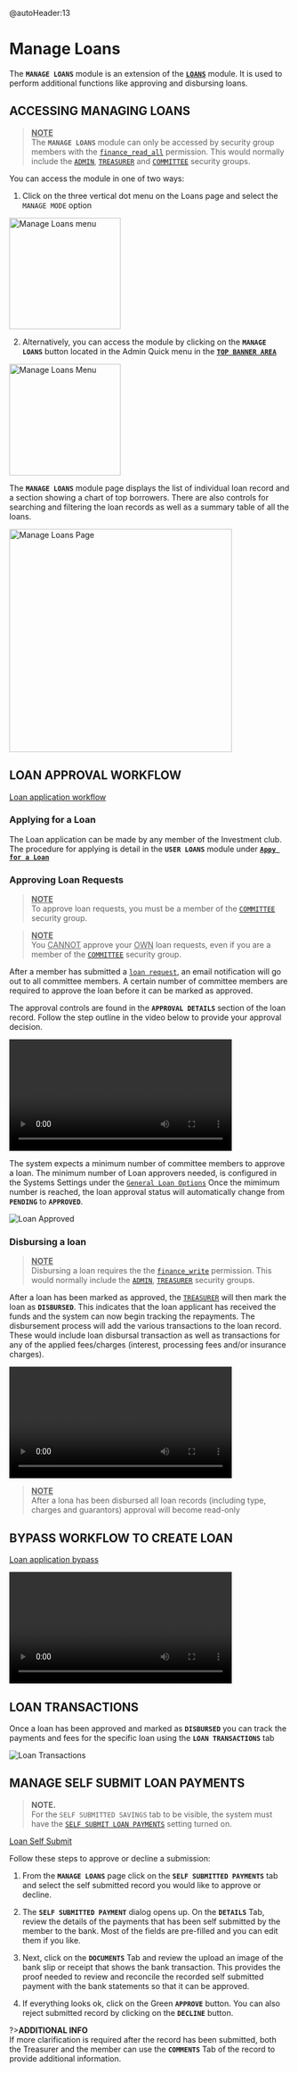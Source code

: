 @autoHeader:13
# Manage Loans
The **`MANAGE LOANS`** module is an extension of the [**`LOANS`**](05_user_loans.md) module. It is used to perform additional functions like approving and disbursing loans.

## ACCESSING MANAGING LOANS
><ins>**NOTE**</ins>\
>The **`MANAGE LOANS`** module can only be accessed by security group members with the [`finance_read_all`](10_admin_member-accounts?id=finance_read_all) permission. This would normally include the [`ADMIN`](10_admin_member-accounts?id=_1031-admin-group), [`TREASURER`](10_admin_member-accounts?id=_1034-treasurer-group) and [`COMMITTEE`](10_admin_member-accounts?id=_1032-committee-group) security groups.

You can access the module  in one of two ways:

1. Click on the three vertical dot menu on the Loans page and select the `MANAGE MODE` option

<p>
  <img src="static/images/4.6.1_Manage_Loans_menu.png" 
    height="200px" style="object-fit:contain;" alt="Manage Loans menu">
</p>

2. Alternatively, you can access the module by clicking on the **`MANAGE LOANS`** button located in the Admin Quick menu in the [**`TOP BANNER AREA`**](getting-started/navigate-the-app?id=the-top-banner-area)

<p>
  <img src="static/images/4.6.2_Manage_Loans_quick_menu.png"  height="200px" style="object-fit:contain" alt="Manage Loans Menu">
</p>

The **`MANAGE LOANS`** module page displays the list of individual loan record and a section showing a chart of top borrowers. There are also controls for searching and filtering the loan records as well as a summary table of all the loans.

<p>
  <img src="static/images/4.6.3_Manage_Loans_page.png"  width="400px"  style="object-fit:contain" alt="Manage Loans Page">
</p>

## LOAN APPROVAL WORKFLOW
<!-- embed:start:Loan apply workflow -->

[Loan application workflow](static/markdown/loan_application_workflow.md ':include')

<!-- embed:end:Loan apply workflow -->

### Applying for a Loan
The Loan application can be made by any member of the Investment club. The procedure for applying is detail in the **`USER LOANS`** module under [**`Appy for a Loan`**](05_user_loans?id=_53-apply-for-a-loan)

### Approving Loan Requests
> <ins>**NOTE**</ins>\
To approve loan requests, you must be a member of the [`COMMITTEE`](10_admin_member-accounts?id=_1032-committee-group) security group.

> <ins>**NOTE**</ins>\
You <ins>CANNOT</ins> approve your <ins>OWN</ins> loan requests, even if you are a member of the [`COMMITTEE`](10_admin_member-accounts?id=_1032-committee-group) security group.

After a member has submitted a [`loan request`](05_user_loans?id=_53-apply-for-a-loan), an email notification will go out to all committee members. A certain number of committee members are required to approve the loan before it can be marked as approved.

The approval controls are found in the **`APPROVAL DETAILS`** section of the loan record. Follow the step outline in the video below to provide your approval decision.

<video src="static/video/Loan_Approval.mp4"
	width="400px" controls autoplay loop>
  <img src="static/images/4.4.3_Apply_Loan_Approval.png"/>
</video>

The system expects a minimum number of committee members to approve a loan. The minimum number of Loan approvers needed, is configured in the Systems Settings under the [`General Loan Options`](17_admin_system-settings?id=_1743-general-loan-options) Once the mimimum number is reached, the loan approval status will automatically change from **`PENDING`** to **`APPROVED`**.

![Loan Approved](static/images/4.4.3_Apply_Loan_Approval.png ":size=x300")

### Disbursing a loan
><ins>**NOTE**</ins>\
> Disbursing a loan requires the the [`finance_write`](10_admin_member-accounts?id=finance_write) permission. This would normally include the [`ADMIN`](10_admin_member-accounts?id=_1031-admin-group), [`TREASURER`](10_admin_member-accounts?id=_1034-treasurer-group) security groups.

After a loan has been marked as approved, the [`TREASURER`](10_admin_member-accounts?id=_1034-treasurer-group) will then mark the loan as **`DISBURSED`**. This indicates that the loan applicant has received the funds and the system can now begin tracking the repayments. The disbursement process will add the various transactions to the loan record. These would include loan disbursal transaction as well as transactions for any of the applied fees/charges (interest, processing fees and/or insurance charges).

<video src="static/video/Loan_Disburse.mp4"
	width="400px" controls autoplay loop>
  <img src="static/images/4.4.4_Apply_Loan_Disburse.png"/>
</video>

><ins>**NOTE**</ins> \
After a lona has been disbursed all loan  records (including type, charges and guarantors) approval will become read-only

## BYPASS WORKFLOW TO CREATE LOAN 

<!-- embed:start:Loan App Bypass -->

[Loan application bypass](static/markdown/loan_application_bypass.md ':include')

<!-- embed:end:Loan App Bypass -->

<video src="static/video/Loan_Bypass_Workflow.mp4"
	width="400px" controls autoplay loop>
  <img src="static/images/4.4.4_Apply_Loan_Disburse.png"/>
</video>

## LOAN TRANSACTIONS
Once a loan has been approved and marked as **`DISBURSED`** you can track the payments and fees for the specific loan using the **`LOAN TRANSACTIONS`** tab

![Loan Transactions](static/images/4.4.5_Loan_Transactions.png ":size=x300")

## MANAGE SELF SUBMIT LOAN PAYMENTS

>**NOTE.** \
>For the `SELF SUBMITTED SAVINGS` tab to be visible, the system must have the [`SELF SUBMIT LOAN PAYMENTS`](17_admin_system-settings?id=self-submit-loan-payments) setting turned on.

<!-- embed:start:Loan Self Submit -->

[Loan Self Submit](static/markdown/self_submit_loan.md ':include')

<!-- embed:end:Loan Self Submit -->

Follow these steps to approve or decline a submission:

1. From the **`MANAGE LOANS`** page click on the **`SELF SUBMITTED PAYMENTS`** tab and select the self submitted record you would like to approve or decline.

2. The **`SELF SUBMITTED PAYMENT`** dialog opens up. On the **`DETAILS`** Tab, review the details of the payments  that has been self submitted by the member to the bank. Most of the fields are pre-filled and you can edit them if you like.
	 
3. Next, click on the **`DOCUMENTS`** Tab and review the upload an image of the bank slip or receipt that shows the bank transaction. This provides the proof needed to review and reconcile the recorded self submitted payment with the bank statements so that it can be approved.
	 
4. If everything looks ok, click on the Green **`APPROVE`** button. You can also reject submitted record by clicking on the **`DECLINE`** button.

?>**ADDITIONAL INFO**\
If more clarification is required after the record has been submitted, both the Treasurer and the member can use the **`COMMENTS`** Tab of the record to provide additional information.